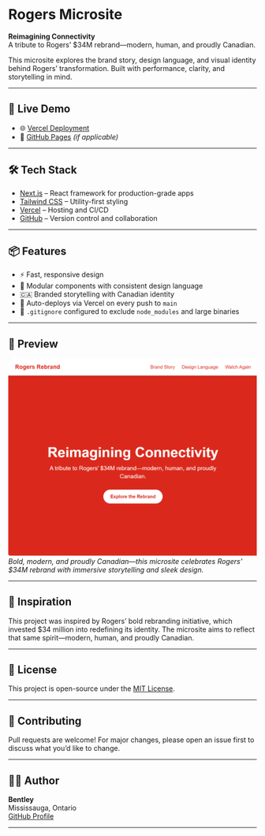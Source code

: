 # Rogers Microsite

**Reimagining Connectivity**  
A tribute to Rogers’ $34M rebrand—modern, human, and proudly Canadian.

This microsite explores the brand story, design language, and visual identity behind Rogers’ transformation. Built with performance, clarity, and storytelling in mind.

---

## 🚀 Live Demo

- 🌐 [Vercel Deployment](https://rogers-microsite.vercel.app)
- 📄 [GitHub Pages](https://lgg6bentley.github.io/rogers-microsite) *(if applicable)*

---

## 🛠️ Tech Stack

- [Next.js](https://nextjs.org/) – React framework for production-grade apps  
- [Tailwind CSS](https://tailwindcss.com/) – Utility-first styling  
- [Vercel](https://vercel.com/) – Hosting and CI/CD  
- [GitHub](https://github.com/) – Version control and collaboration

---

## 📦 Features

- ⚡ Fast, responsive design
- 🎨 Modular components with consistent design language
- 🇨🇦 Branded storytelling with Canadian identity
- 🚀 Auto-deploys via Vercel on every push to `main`
- 📁 `.gitignore` configured to exclude `node_modules` and large binaries

---

## 📸 Preview

![Rogers Rebrand Microsite Screenshot](preview.png)  
*Bold, modern, and proudly Canadian—this microsite celebrates Rogers’ $34M rebrand with immersive storytelling and sleek design.*

---

## 🧠 Inspiration

This project was inspired by Rogers’ bold rebranding initiative, which invested $34 million into redefining its identity. The microsite aims to reflect that same spirit—modern, human, and proudly Canadian.

---

## 📄 License

This project is open-source under the [MIT License](LICENSE).

---

## 🤝 Contributing

Pull requests are welcome! For major changes, please open an issue first to discuss what you’d like to change.

---

## 🙋‍♂️ Author

**Bentley**  
Mississauga, Ontario  
[GitHub Profile](https://github.com/lgg6bentley)

---
